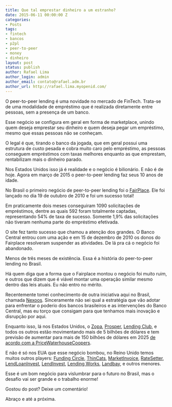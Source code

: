```yaml
---
title: Que tal emprestar dinheiro a um estranho?
date: 2015-06-11 00:00:00 Z
categories:
- Posts
tags:
- fintech
- bancos
- p2pl
- peer-to-peer
- money
- dinheiro
layout: post
status: publish
author: Rafael Lima
author_login: admin
author_email: contato@rafael.adm.br
author_url: http://rafael.lima.myopenid.com/
---
```


O peer-to-peer lending é uma novidade no mercado de FinTech. Trata-se de uma modalidade de empréstimo que é realizada diretamente entre pessoas, sem a presença de um banco.



Esse negócio se configura em geral em forma de marketplace, unindo quem deseja emprestar seu dinheiro e quem deseja pegar um empréstimo, mesmo que essas pessoas não se conheçam.



O legal é que, tirando o banco da jogada, que em geral possui uma estrutura de custo pesada e cobra muito caro pelo empréstimo, as pessoas conseguem empréstimos com taxas melhores enquanto as que emprestam, rentabilizam mais o dinheiro parado.



Nos Estados Unidos isso já é realidade e o negócio é bilionário. E não é de hoje. Agora em março de 2015 o peer-to-peer lending faz seus 10 anos de idade.



No Brasil o primeiro negócio de peer-to-peer lending foi o [FairPlace](https://www.fairplace.com.br). Ele foi lançado no dia 19 de outubro de 2010 e foi um sucesso total!



Em praticamente dois meses conseguiram 1090 solicitações de empréstimos, dentre as quais 592 foram totalmente captadas, representando 54% de taxa de sucesso. Somente 1,9% das solicitações não tiveram nenhuma parte do empréstimo efetivada.



O site fez tanto sucesso que chamou a atenção dos grandes. O Banco Central entrou com uma ação e em 15 de dezembro de 2010 os donos do Fairplace resolveram suspender as atividades. De lá pra cá o negócio foi abandonado.



Menos de três meses de existência. Essa é a história do peer-to-peer lending no Brasil.



Há quem diga que a forma que o Fairplace montou o negócio foi muito ruim, e outros que dizem que é viável montar uma operação similar mesmo dentro das leis atuais. Eu não entro no mérito.



Recentemente tomei conhecimento de outra iniciativa aqui no Brasil, chamada [Nexoos](http://www.nexoos.com.py/). Sinceramente não sei qual a estratégia que vão adotar para enfrentar o poderio dos bancos brasileiros e as intervenções do Banco Central, mas eu torço que consigam para que tenhamos mais inovação e disrupção por aqui.



Enquanto isso, lá nos Estados Unidos, o [Zopa](https://www.zopa.com/), [Prosper](https://www.prosper.com/), [Lending Club](https://www.lendingclub.com/), e todos os outros estão movimentando mais de 5 bilhões de dólares e tem previsão de aumentar para mais de 150 bilhões de dólares em 2025 [de acordo com a PriceWaterhouseCoopers](http://www.businessinsider.com/afp-peer-to-peer-lending-surges-in-us-challenging-traditional-banks-2015-4).



E não é só nos EUA que esse negócio bombou, no Reino Unido temos muitos outros players: [Funding Circle](https://www.fundingcircle.com/uk/), [ThinCats](https://www.thincats.com/), [MarketInvoice](https://marketinvoice.com/), [RateSetter](https://www.ratesetter.com/), [LendLoanInvest](https://www.lendloaninvest.co.uk/), [LendInvest](https://www.lendinvest.com/), [Lending Works](http://www.lendingworks.co.uk/), [Landbay](https://landbay.co.uk/), e outros menores.



Esse é um bom negócio para vislumbrar para o futuro no Brasil, mas o desafio vai ser grande e o trabalho enorme!



Gostou do post? Deixe um comentário!



Abraço e até a próxima.









